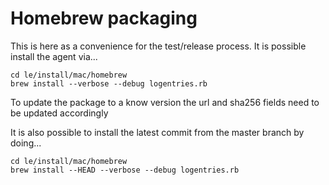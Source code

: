 Homebrew packaging
==================

This is here as a convenience for the test/release process. It is possible
install the agent via...

    cd le/install/mac/homebrew
    brew install --verbose --debug logentries.rb

To update the package to a know version the url and sha256 fields need
to be updated accordingly

It is also possible to install the latest commit from the master branch
by doing...

    cd le/install/mac/homebrew
    brew install --HEAD --verbose --debug logentries.rb
